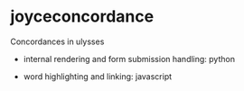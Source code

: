 # joyceconcordance
Concordances in ulysses

- internal rendering and form submission handling: python

- word highlighting and linking: javascript
